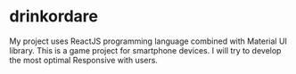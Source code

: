 # drinkordare
My project uses ReactJS programming language combined with Material UI library. This is a game project for smartphone devices. I will try to develop the most optimal Responsive with users.
